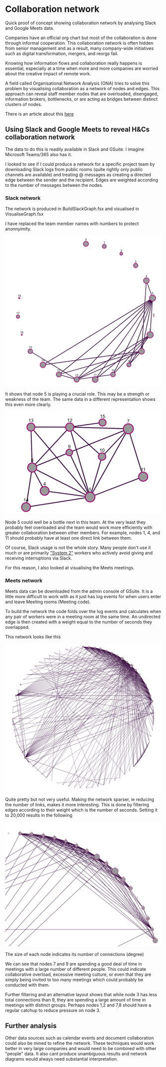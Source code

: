 # Collaboration network
Quick proof of concept showing collaboration network by analysing Slack and Google Meets data.  

Companies have an official org chart but most of the collaboration is done through informal cooperation.  This collaboration network is often hidden from senior management and as a result, many company-wide initiatives such as digital transformation, mergers, and reorgs fail. 

Knowing how information flows and collaboration really happens is essential, especially at a time when more and more companies are worried about the creative impact of remote work.

A field called Organisational Network Analysis (ONA) tries to solve this problem by visualising collaboration as a network of nodes and edges. This approach can reveal staff member nodes that are overloaded, disengaged, information brokers, bottlenecks, or are acting as bridges between distinct clusters of nodes. 

There is an article about this [here](https://www2.deloitte.com/us/en/pages/human-capital/articles/organizational-network-analysis.html)

## Using Slack and Google Meets to reveal H&Cs collaboration network 
The data to do this is readily available in Slack and GSuite. I imagine Microsoft Teams/365 also has it. 

I looked to see if I could produce a network for a specific project team by downloading Slack logs from public rooms (quite rightly only public channels are available) and treating @ messages as creating a directed edge between the sender and the recipient. 
Edges are weighted according to the number of messages between the nodes. 

### Slack network

The network is produced in BuildSlackGraph.fsx and visualised in VisualiseGraph.fsx

I have replaced the team member names with numbers to protect anonnyimity.

![Alt text](image.png)


It shows that node 5 is playing a crucial role. This may be a strength or weakness of the team. The same data in a different representation shows this even more clearly.

![Alt text](image-1.png)

Node 5 could well be a bottle next in this team. At the very least they probably feel overloaded and the team would work more efficiently with greater collaboration between other members. For example, nodes 1, 4, and 11 should probably have at least one direct link between them.  

Of course, Slack usage is not the whole story. Many people don't use it much or are primarily ["System 2"](https://en.wikipedia.org/wiki/Thinking,_Fast_and_Slow) workers who actively avoid giving and receiving interruptions via Slack. 

For this reason, I also looked at visualising the Meets meetings.

### Meets network
Meets data can be downloaded from the admin console of GSuite. It is a little more difficult to work with as it just has log events for when users enter and leave Meeting rooms (Meeting code).

To build the network the code folds over the log events and calculates when any pair of workers were in a meeting room at the same time. An undirected edge is then created with a weight equal to the number of seconds they overlapped. 

This network looks like this 

![Alt text](image-2.png)


Quite pretty but not very useful. Making the network sparser, ie reducing the number of links, makes it more interesting. This is done by filtering edges according to their weight which is the number of seconds. Setting it to 20,000 results in the following

![Alt text](image-3.png)

The size of each node indicates its number of connections (degree)

We can see that nodes 7 and 9 are spending a good deal of time in meetings with a large number of different people. This could indicate collaborative overload, excessive meeting culture, or even that they are simply being invited to too many meetings which could probably be conducted with them. 

Further filtering and an alternative layout shows that while node 3 has less total connections than 9, they are spending a large amount of time in meetings with distinct groups. Perhaps nodes 1,2 and 7,8 should have a regular catchup to reduce pressure on node 3. 

## Further analysis
Other data sources such as calendar events and document collaboration could also be mined to refine the network.
These techniques would work better in very large companies and would need to be combined with other "people" data. It also cant produce unambiguous results and network diagrams would always need substantial interpretation.
















